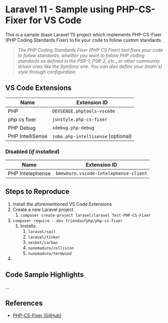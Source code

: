 # Laravel 11 - Sample using PHP-CS-Fixer for VS Code

This is a sample (base Laravel 11) project which implements PHP-CS-Fixer (PHP Coding Standards Fixer) to fix your code to follow custom standards.

> _The PHP Coding Standards Fixer (PHP CS Fixer) tool fixes your code to follow standards; whether you want to follow PHP coding standards as defined in the PSR-1, PSR-2, etc., or other community driven ones like the Symfony one. You can also define your (team's) style through configuration._

## VS Code Extensions

| Name | Extension ID |
|-|-|
| PHP | `DEVSENSE.phptools-vscode` |
| php cs fixer | `junstyle.php-cs-fixer` |
| PHP Debug | `xdebug.php-debug` |
| PHP IntelliSense | `zobo.php-intellisense` (optional) |

### Disabled (_if installed_)

| Name | Extension ID |
|-|-|
| PHP Intelephense | `bmewburn.vscode-intelephense-client` |

## Steps to Reproduce

1. Install the aforementioned VS Code Extensions
2. Create a new Laravel project
   1. `composer create-project laravel/laravel Test-PHP-CS-Fixer`
3. `composer require --dev friendsofphp/php-cs-fixer`
   1. Installs:
      1. `laravel/sail`
      2. `laravel/tinker`
      3. `nesbot/carbon`
      4. `nunomaduro/collision`
      5. `nunomaduro/termwind`
4.

## Code Sample Highlights

...

## References

* [PHP-CS-Fixer (GitHub)](https://github.com/PHP-CS-Fixer/PHP-CS-Fixer)
